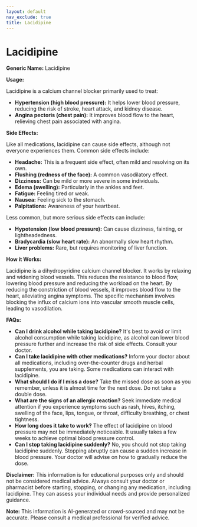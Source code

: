 ```yaml
---
layout: default
nav_exclude: true
title: Lacidipine
---
```


# Lacidipine

**Generic Name:** Lacidipine

**Usage:**

Lacidipine is a calcium channel blocker primarily used to treat:

* **Hypertension (high blood pressure):** It helps lower blood pressure, reducing the risk of stroke, heart attack, and kidney disease.
* **Angina pectoris (chest pain):** It improves blood flow to the heart, relieving chest pain associated with angina.


**Side Effects:**

Like all medications, lacidipine can cause side effects, although not everyone experiences them.  Common side effects include:

* **Headache:** This is a frequent side effect, often mild and resolving on its own.
* **Flushing (redness of the face):**  A common vasodilatory effect.
* **Dizziness:**  Can be mild or more severe in some individuals.
* **Edema (swelling):** Particularly in the ankles and feet.
* **Fatigue:** Feeling tired or weak.
* **Nausea:** Feeling sick to the stomach.
* **Palpitations:** Awareness of your heartbeat.


Less common, but more serious side effects can include:

* **Hypotension (low blood pressure):**  Can cause dizziness, fainting, or lightheadedness.
* **Bradycardia (slow heart rate):**  An abnormally slow heart rhythm.
* **Liver problems:**  Rare, but requires monitoring of liver function.


**How it Works:**

Lacidipine is a dihydropyridine calcium channel blocker.  It works by relaxing and widening blood vessels.  This reduces the resistance to blood flow, lowering blood pressure and reducing the workload on the heart. By reducing the constriction of blood vessels, it improves blood flow to the heart, alleviating angina symptoms.  The specific mechanism involves blocking the influx of calcium ions into vascular smooth muscle cells, leading to vasodilation.


**FAQs:**

* **Can I drink alcohol while taking lacidipine?**  It's best to avoid or limit alcohol consumption while taking lacidipine, as alcohol can lower blood pressure further and increase the risk of side effects.  Consult your doctor.
* **Can I take lacidipine with other medications?**  Inform your doctor about all medications, including over-the-counter drugs and herbal supplements, you are taking.  Some medications can interact with lacidipine.
* **What should I do if I miss a dose?**  Take the missed dose as soon as you remember, unless it is almost time for the next dose.  Do not take a double dose.
* **What are the signs of an allergic reaction?**  Seek immediate medical attention if you experience symptoms such as rash, hives, itching, swelling of the face, lips, tongue, or throat, difficulty breathing, or chest tightness.
* **How long does it take to work?**  The effect of lacidipine on blood pressure may not be immediately noticeable. It usually takes a few weeks to achieve optimal blood pressure control.
* **Can I stop taking lacidipine suddenly?**  No, you should not stop taking lacidipine suddenly.  Stopping abruptly can cause a sudden increase in blood pressure.  Your doctor will advise on how to gradually reduce the dose.


**Disclaimer:** This information is for educational purposes only and should not be considered medical advice.  Always consult your doctor or pharmacist before starting, stopping, or changing any medication, including lacidipine.  They can assess your individual needs and provide personalized guidance.


**Note:** This information is AI-generated or crowd-sourced and may not be accurate. Please consult a medical professional for verified advice.